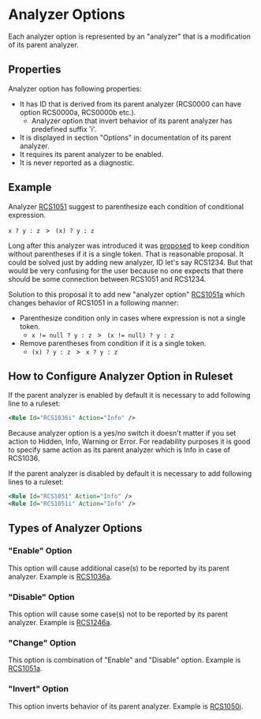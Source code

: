 ﻿# Analyzer Options

Each analyzer option is represented by an "analyzer" that is a modification of its parent analyzer.

## Properties

Analyzer option has following properties:

* It has ID that is derived from its parent analyzer (RCS0000 can have option RCS0000a, RCS0000b etc.).
  * Analyzer option that invert behavior of its parent analyzer has predefined suffix 'i'.
* It is displayed in section "Options" in documentation of its parent analyzer.
* It requires its parent analyzer to be enabled.
* It is never reported as a diagnostic.

## Example

Analyzer [RCS1051](analyzers/RCS1051.md) suggest to parenthesize each condition of conditional expression.

`x ? y : z` &ensp;>&ensp; `(x) ? y : z`

Long after this analyzer was introduced it was [proposed](https://github.com/JosefPihrt/Roslynator/issues/169) to keep condition without parentheses if it is a single token.
That is reasonable proposal. It could be solved just by adding new analyzer, ID let's say RCS1234.
But that would be very confusing for the user because no one expects that there should be some connection between RCS1051 and RCS1234.

Solution to this proposal it to add new "analyzer option" [RCS1051a](analyzers/RCS1051a.md) which changes behavior of RCS1051 in a following manner:

* Parenthesize condition only in cases where expression is not a single token.
  * `x != null ? y : z` &ensp;>&ensp; `(x != null) ? y : z`
* Remove parentheses from condition if it is a single token.
  * `(x) ? y : z` &ensp;>&ensp; `x ? y : z`

## How to Configure Analyzer Option in Ruleset

If the parent analyzer is enabled by default it is necessary to add following line to a ruleset:

```xml
<Rule Id="RCS1036i" Action="Info" />
```

Because analyzer option is a yes/no switch it doesn't matter if you set action to Hidden, Info, Warning or Error.
For readability purposes it is good to specify same action as its parent analyzer which is Info in case of RCS1036.

If the parent analyzer is disabled by default it is necessary to add following lines to a ruleset:

```xml
<Rule Id="RCS1051" Action="Info" />
<Rule Id="RCS1051i" Action="Info" />
```

## Types of Analyzer Options

### "Enable" Option

This option will cause additional case(s) to be reported by its parent analyzer. Example is [RCS1036a](analyzers/RCS1036a.md).

### "Disable" Option

This option will cause some case(s) not to be reported by its parent analyzer. Example is [RCS1246a](analyzers/RCS1246a.md).

### "Change" Option

This option is combination of "Enable" and "Disable" option. Example is [RCS1051a](analyzers/RCS1051a.md).

### "Invert" Option

This option inverts behavior of its parent analyzer. Example is [RCS1050i](analyzers/RCS1050i.md).
